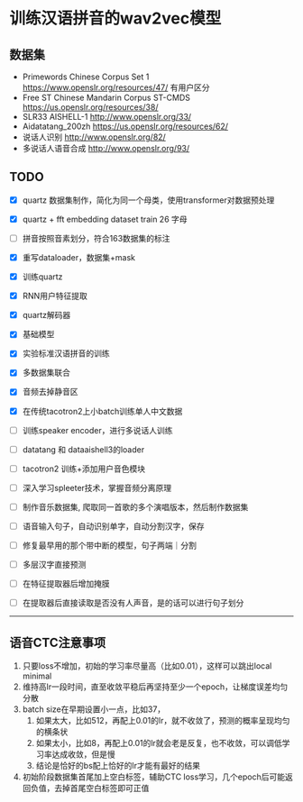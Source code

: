 # 训练汉语拼音的wav2vec模型

## 数据集
- Primewords Chinese Corpus Set 1 https://www.openslr.org/resources/47/ 有用户区分
- Free ST Chinese Mandarin Corpus ST-CMDS https://us.openslr.org/resources/38/
- SLR33 AISHELL-1 http://www.openslr.org/33/
- Aidatatang_200zh https://us.openslr.org/resources/62/
- 说话人识别 http://www.openslr.org/82/
- 多说话人语音合成 http://www.openslr.org/93/

## TODO

- [x] quartz 数据集制作，简化为同一个母类，使用transformer对数据预处理
- [x] quartz + fft embedding dataset train 26 字母
- [ ] 拼音按照音素划分，符合163数据集的标注
- [x] 重写dataloader，数据集+mask
- [x] 训练quartz
- [x] RNN用户特征提取
- [x] quartz解码器
- [x] 基础模型
- [x] 实验标准汉语拼音的训练
- [x] 多数据集联合
- [x] 音频去掉静音区
- [x] 在传统tacotron2上小batch训练单人中文数据
- [ ] 训练speaker encoder，进行多说话人训练
- [ ] datatang 和 dataaishell3的loader
- [ ] tacotron2 训练+添加用户音色模块
- [ ] 深入学习spleeter技术，掌握音频分离原理
- [ ] 制作音乐数据集, 爬取同一首歌的多个演唱版本，然后制作数据集
- [ ] 语音输入句子，自动识别单字，自动分割汉字，保存
- [ ] 修复最早用的那个带中断的模型，句子两端｜分割
- [ ] 多层汉字直接预测
- [ ] 在特征提取器后增加掩膜
- [ ] 在提取器后直接读取是否没有人声音，是的话可以进行句子划分



----
## 语音CTC注意事项
1. 只要loss不增加，初始的学习率尽量高（比如0.01），这样可以跳出local minimal
2. 维持高lr一段时间，直至收敛平稳后再坚持至少一个epoch，让梯度误差均匀分散
3. batch size在早期设置小一点，比如37，
   1. 如果太大，比如512，再配上0.01的lr，就不收敛了，预测的概率呈现均匀的横条状
   2. 如果太小，比如8，再配上0.01的lr就会老是反复，也不收敛，可以调低学习率达成收敛，但是慢
   3. 结论是恰好的bs配上恰好的lr才能有最好的结果
4. 初始阶段数据集首尾加上空白标签，辅助CTC loss学习，几个epoch后可能返回负值，去掉首尾空白标签即可正值